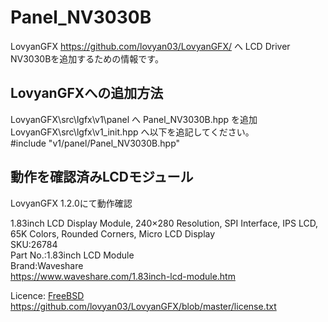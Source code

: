 # Panel_NV3030B
LovyanGFX https://github.com/lovyan03/LovyanGFX/ へ LCD Driver NV3030Bを追加するための情報です。  

## LovyanGFXへの追加方法
LovyanGFX\src\lgfx\v1\panel へ Panel_NV3030B.hpp を追加  
LovyanGFX\src\lgfx\v1_init.hpp へ以下を追記してください。  
#include "v1/panel/Panel_NV3030B.hpp"  
  
  
## 動作を確認済みLCDモジュール
LovyanGFX 1.2.0にて動作確認  
  
1.83inch LCD Display Module, 240×280 Resolution, SPI Interface, IPS LCD, 65K Colors, Rounded Corners, Micro LCD Display  
SKU:26784  
Part No.:1.83inch LCD Module  
Brand:Waveshare  
https://www.waveshare.com/1.83inch-lcd-module.htm  
  
Licence: [FreeBSD](https://github.com/lovyan03/LovyanGFX/blob/master/license.txt)  https://github.com/lovyan03/LovyanGFX/blob/master/license.txt
